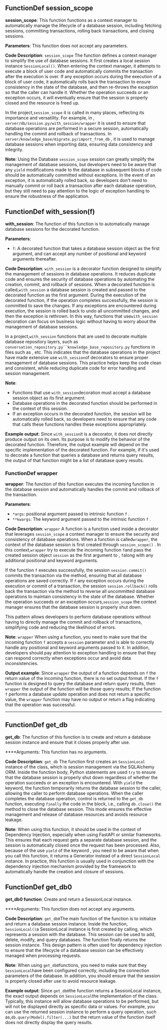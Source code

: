 ## FunctionDef session_scope
**session_scope**: This function functions as a context manager to automatically manage the lifecycle of a database session, including fetching sessions, committing transactions, rolling back transactions, and closing sessions. 

**Parameters**: This function does not accept any parameters. 

**Code Description**: `session_scope` The function defines a context manager to simplify the use of database sessions. It first creates a local session instance `SessionLocal()`. When entering the context manager, it attempts to execute a block of user code and automatically commits the transaction after the execution is over. If any exception occurs during the execution of a block of user code, it automatically rolls back the transaction to ensure consistency in the state of the database, and then re-throws the exception so that the caller can handle it. Whether the operation succeeds or an exception occurs, it will eventually ensure that the session is properly closed and the resource is freed up. 

In the project,`session_scope` it is called in many places, reflecting its importance and versatility. For example, in  , `server/db/session.py/with_session/wrapper` it is used to ensure that database operations are performed in a secure session, automatically handling the commit and rollback of transactions. In `server/knowledge_base/migrate.py/import_from_db` , it is used to manage database sessions when importing data, ensuring data consistency and integrity. 

**Note**: Using the Database `session_scope` session can greatly simplify the management of database sessions, but developers need to be aware that any `yield` modifications made to the database in subsequent blocks of code should be automatically committed without exceptions. In the event of an exception, it is automatically rolled back, so developers don't need to manually commit or roll back a transaction after each database operation, but they still need to pay attention to the logic of exception handling to ensure the robustness of the application. 
## FunctionDef with_session(f)
**with_session**: The function of this function is to automatically manage database sessions for the decorated function. 

**Parameters**:
- `f`: A decorated function that takes a database session object as the first argument, and can accept any number of positional and keyword arguments thereafter.

**Code Description**:
`with_session` is a decorator function designed to simplify the management of sessions in database operations. It reduces duplicate code and ensures the security of database operations by automating the creation, commit, and rollback of sessions. When a decorated function is called,`with_session` a database session is created and passed to the decorated function as the first argument. During the execution of the decorated function, if the operation completes successfully, the session is committed to save the changes. If any exceptions are encountered during execution, the session is rolled back to undo all uncommitted changes, and then the exception is rethrown. In this way, functions that use`with_session` decoration can focus on business logic without having to worry about the management of database sessions. 

In a project,`with_session` functions that are used to decorate multiple database repository layers, such as `conversation_repository.py``knowledge_base_repository.py` functions in files such as , etc. This indicates that the database operations in the project have made extensive use `with_session`of decorators to ensure proper management of database sessions. This practice helps keep the code clean and consistent, while reducing duplicate code for error handling and session management. 

**Note**:
- Functions that use `with_session`decoration must accept a database session object as its first argument. 
- Database operations in the decorated function should be performed in the context of this session.
- If an exception occurs in the decorated function, the session will be automatically rolled back, so developers need to ensure that any code that calls these functions handles these exceptions appropriately.

**Example output**:
Since `with_session`it is a decorator, it does not directly produce output on its own. Its purpose is to modify the behavior of the decorated function. Therefore, the output example will depend on the specific implementation of the decorated function. For example, if it's used to decorate a function that queries a database and returns query results, the output of that function might be a list of database query results. 
### FunctionDef wrapper
**wrapper**: The function of this function executes the incoming function in the database session and automatically handles the commit and rollback of the transaction. 

**Parameters**:
- `*args`: positional argument passed to intrinsic function `f` . 
- `**kwargs`: The keyword argument passed to the intrinsic function `f` . 

**Code Description**: `wrapper` A function is a function used inside a decorator that leverages `session_scope` a context manager to ensure the security and consistency of database operations. When a function is called`wrapper`, the context of the database session  is first created through `session_scope()` . In this context,`wrapper` try to execute the incoming function `f`and pass the created session object `session` as the first argument to  , `f`along with any additional positional and keyword arguments. 

If the function `f` executes successfully, the session `session.commit()` commits the transaction via the method, ensuring that all database operations are saved correctly. If `f` any exception occurs during the execution or commit of a transaction, the session `session.rollback()` rolls back the transaction via the method to reverse all uncommitted database operations to maintain consistency in the state of the database. Whether the operation succeeds or an exception occurs,`session_scope` the context manager ensures that the database session is properly shut down. 

This pattern allows developers to perform database operations without having to directly manage the commit and rollback of transactions, simplifying code and reducing the likelihood of errors.

**Note**: `wrapper` When using a function, you need to make sure that the incoming function `f` accepts a `session` parameter and is able to correctly handle any positional and keyword arguments passed to it. In addition, developers should pay attention to exception handling to ensure that they can respond correctly when exceptions occur and avoid data inconsistencies. 

**Output example**: Since `wrapper` the output of a function depends on `f` the return value of the incoming function, there is no set output format. If the `f` function is designed to query the database and return query results, then `wrapper` the output of the function will be those query results; If the  function `f` performs a database update operation and does not return a specific value, the `wrapper` function may have no output or return a flag indicating that the operation was successful. 
***
## FunctionDef get_db
**get_db**: The function of this function is to create and return a database session instance and ensure that it closes properly after use. 

****Arguments: This function has no arguments. 

**Code Description**: `get_db` The function first creates an `SessionLocal` instance of the class, which is session management via the SQLAlchemy ORM. Inside the function body, Python statements are used `try` to ensure that the database session is properly shut down regardless of whether the operation succeeds or an exception is encountered. With `yield` the keyword, the function temporarily returns the database session to the caller, allowing the caller to perform database operations. When the caller completes the database operation, control is returned to the `get_db` function, executing `finally` the code in the block, i.e., calling `db.close()` the method to close the database session. This mode ensures the effective management and release of database resources and avoids resource leakage. 

**Note**: When using this function, it should be used in the context of Dependency Injection, especially when using FastAPI or similar frameworks. This ensures that each request gets a separate database session, and the session is automatically closed once the request has been processed. Also, because of the use `yield` of the keyword , you need to be aware that when you call this function, it returns a Generator instead of a direct `SessionLocal` instance. In practice, this function is usually used in conjunction with the dependency injection mechanism provided by the framework to automatically handle the creation and closure of sessions. 
## FunctionDef get_db0
**get_db0 function**: Create and return a SessionLocal instance. 

****Arguments: This function does not accept any arguments. 

**Code Description**: `get_db0`The main function of the function is to initialize and return a database session instance. Inside the function, `SessionLocal()`a SessionLocal instance is first created by calling, which represents a session with the database. This session can be used to add, delete, modify, and query databases. The function finally returns the session instance. This design pattern is often used for dependency injection to ensure that the lifecycle of a database session can be effectively managed when processing requests. 

**Note**: When using `get_db0`functions, you need to make sure that they `SessionLocal`have been configured correctly, including the connection parameters of the database. In addition, you should ensure that the session is properly closed after use to avoid resource leakage. 

**Example output**: Since `get_db0`the function returns a SessionLocal instance, the exact output depends on `SessionLocal`the implementation of the class. Typically, this instance will allow database operations to be performed, but will not be displayed directly as specific data or values. For example, you can use the returned session instance to perform a query operation, such as,`db.query(Model).filter(...)` but the return value of the function itself does not directly display the query results. 

